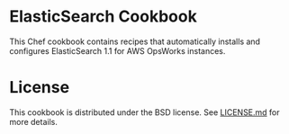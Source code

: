 ElasticSearch Cookbook
======================

This Chef cookbook contains recipes that automatically installs and configures
ElasticSearch 1.1 for AWS OpsWorks instances.

License
=======

This cookbook is distributed under the BSD license. See [LICENSE.md](
  https://github.com/VerdigrisTech/cookbook-elasticsearch/blob/master/LICENSE
) for more details.
